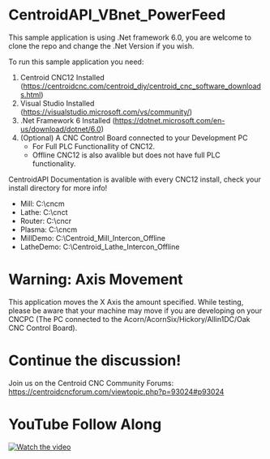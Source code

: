 # CentroidAPI_VBnet_PowerFeed

This sample application is using .Net framework 6.0, you are welcome to clone the repo and change the .Net Version if you wish.

To run this sample application you need: 
  1) Centroid CNC12 Installed (https://centroidcnc.com/centroid_diy/centroid_cnc_software_downloads.html)
  2) Visual Studio Installed (https://visualstudio.microsoft.com/vs/community/)
  3) .Net Framework 6 Installed (https://dotnet.microsoft.com/en-us/download/dotnet/6.0)
  4) (Optional) A CNC Control Board connected to your Development PC
     * For Full PLC Functionallity of CNC12.
     * Offline CNC12 is also avalible but does not have full PLC functionality.

CentroidAPI Documentation is avalible with every CNC12 install, check your install directory for more info!
  * Mill: C:\cncm
  * Lathe: C:\cnct
  * Router: C:\cncr
  * Plasma: C:\cncm
  * MillDemo: C:\Centroid_Mill_Intercon_Offline
  * LatheDemo: C:\Centroid_Lathe_Intercon_Offline

# Warning: Axis Movement

This application moves the X Axis the amount specified. While testing, please be aware that your machine may move if you are developing on your CNCPC (The PC connected to the Acorn/AcornSix/Hickory/Allin1DC/Oak CNC Control Board). 

# Continue the discussion!

Join us on the Centroid CNC Community Forums: https://centroidcncforum.com/viewtopic.php?p=93024#p93024


# YouTube Follow Along
[![Watch the video](https://img.youtube.com/vi/lD3QjUR6mfQ/maxresdefault.jpg)](https://youtu.be/lD3QjUR6mfQ)

